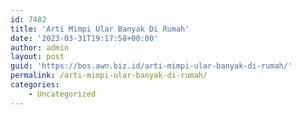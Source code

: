 ```yaml
---
id: 7482
title: 'Arti Mimpi Ular Banyak Di Rumah'
date: '2023-03-31T19:17:58+00:00'
author: admin
layout: post
guid: 'https://bos.awn.biz.id/arti-mimpi-ular-banyak-di-rumah/'
permalink: /arti-mimpi-ular-banyak-di-rumah/
categories:
    - Uncategorized
---
```


